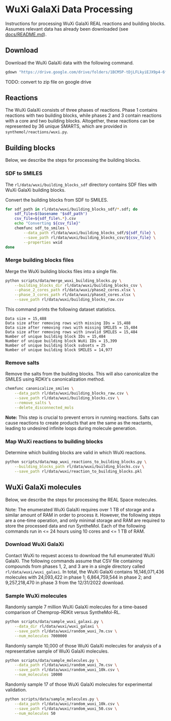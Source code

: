 # WuXi GalaXi Data Processing

Instructions for processing WuXi GalaXi REAL reactions and building blocks. Assumes relevant data has already been
downloaded (see [docs/README.md](README.md)).

## Download

Download the WuXi GalaXi data with the following command.

```bash
gdown "https://drive.google.com/drive/folders/1BCM5P-tDjLFLkyiEJX9p4-6fw0w5-qRg?usp=drive_link" -O $(python -c "import synthemol; from pathlib import Path; print(Path(synthemol.__path__[0]).parent)")/rl/data/wuxi --folder
```

TODO: convert to zip file on google drive

## Reactions

The WuXi GalaXi consists of three phases of reactions. Phase 1 contains reactions with two building blocks, while phases
2 and 3 contain reactions with a core and two building blocks. Altogether, these reactions can be represented by 36
unique SMARTS, which are provided in `synthemol/reactions/wuxi.py`.

## Building blocks

Below, we describe the steps for processing the building blocks.

### SDF to SMILES

The `rl/data/wuxi/building_blocks_sdf` directory contains SDF files with WuXi GalaXi building blocks.

Convert the building blocks from SDF to SMILES.

```bash
for sdf_path in rl/data/wuxi/building_blocks_sdf/*.sdf; do
    sdf_file=$(basename "$sdf_path")
    csv_file=${sdf_file%.*}.csv
    echo "Converting ${csv_file}"
    chemfunc sdf_to_smiles \
        --data_path rl/data/wuxi/building_blocks_sdf/${sdf_file} \
        --save_path rl/data/wuxi/building_blocks_csv/${csv_file} \
        --properties wxid
done
```

### Merge building blocks files

Merge the WuXi building blocks files into a single file.

```bash
python scripts/data/merge_wuxi_building_blocks.py \
    --building_blocks_dir rl/data/wuxi/building_blocks_csv \
    --phase_2_cores_path rl/data/wuxi/phase2_cores.xlsx \
    --phase_3_cores_path rl/data/wuxi/phase3_cores.xlsx \
    --save_path rl/data/wuxi/building_blocks_raw.csv
```

This command prints the following dataset statistics.

```
Data size = 15,488
Data size after removing rows with missing IDs = 15,488
Data size after removing rows with missing SMILES = 15,484
Data size after removing rows with invalid SMILES = 15,484
Number of unique building block IDs = 15,484
Number of unique building block WuXi IDs = 15,399
Number of unique building block subsets = 25
Number of unique building block SMILES = 14,977
```

### Remove salts

Remove the salts from the building blocks. This will also canonicalize the SMILES using RDKit's canonicalization method.

```bash
chemfunc canonicalize_smiles \
    --data_path rl/data/wuxi/building_blocks_raw.csv \
    --save_path rl/data/wuxi/building_blocks.csv \
    --remove_salts \
    --delete_disconnected_mols
```

**Note:** This step is crucial to prevent errors in running reactions. Salts can cause reactions to create products that
are the same as the reactants, leading to undesired infinite loops during molecule generation.

### Map WuXi reactions to building blocks

Determine which building blocks are valid in which WuXi reactions.

```bash
python scripts/data/map_wuxi_reactions_to_building_blocks.py \
    --building_blocks_path rl/data/wuxi/building_blocks.csv \
    --save_path rl/data/wuxi/reaction_to_building_blocks.pkl
```

## WuXi GalaXi molecules

Below, we describe the steps for processing the REAL Space molecules.

Note: The enumerated WuXi GalaXi requires over 1 TB of storage and a similar amount of RAM in order to process it.
However, the following steps are a one-time operation, and only minimal storage and RAM are required to store the
processed data and run SyntheMol. Each of the following commands run in <= 24 hours using 10 cores and <= 1 TB of RAM.

### Download WuXi GalaXi

Contact WuXi to request access to download the full enumerated WuXi GalaXi. The following commands assume that CSV file
containing compounds from phases 1, 2, and 3 are in a single directory called `rl/data/wuxi/wuxi_galaxi`. In total, the
WuXi GalaXi contains 16,146,071,436 molecules with 24,093,422 in phase 1; 6,864,759,544 in phase 2; and 9,257,218,470 in
phase 3 from the 12/31/2022 download.

### Sample WuXi molecules

Randomly sample 7 million WuXi GalaXi molecules for a time-based comparison of Chemprop-RDKit versus SyntheMol-RL.

```bash
python scripts/data/sample_wuxi_galaxi.py \
    --data_dir rl/data/wuxi/wuxi_galaxi \
    --save_path rl/data/wuxi/random_wuxi_7m.csv \
    --num_molecules 7000000
```

Randomly sample 10,000 of those WuXi GalaXi molecules for analysis of a representative sample of WuXi GalaXi
molecules.

```bash
python scripts/data/sample_molecules.py \
    --data_path rl/data/wuxi/random_wuxi_7m.csv \
    --save_path rl/data/wuxi/random_wuxi_10k.csv \
    --num_molecules 10000
```

Randomly sample 17 of those WuXi GalaXi molecules for experimental validation.

```bash
python scripts/data/sample_molecules.py \
    --data_path rl/data/wuxi/random_wuxi_10k.csv \
    --save_path rl/data/wuxi/random_wuxi_50.csv \
    --num_molecules 50
```
